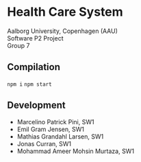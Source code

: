 # Health Care System

Aalborg University, Copenhagen (AAU)  
Software P2 Project  
Group 7

## Compilation

`npm i`
`npm start`

## Development

- Marcelino Patrick Pini, SW1
- Emil Gram Jensen, SW1
- Mathias Grandahl Larsen, SW1
- Jonas Curran, SW1
- Mohammad Ameer Mohsin Murtaza, SW1
